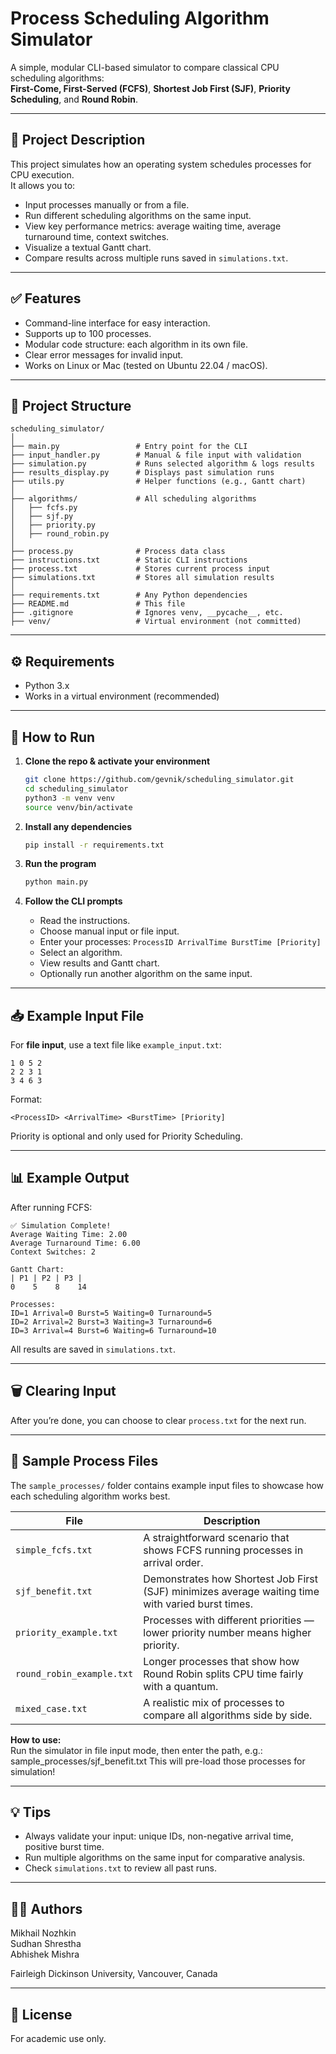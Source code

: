 # Process Scheduling Algorithm Simulator

A simple, modular CLI-based simulator to compare classical CPU scheduling algorithms:\
**First-Come, First-Served (FCFS)**, **Shortest Job First (SJF)**, **Priority Scheduling**, and **Round Robin**.

---

## 📍 Project Description

This project simulates how an operating system schedules processes for CPU execution.\
It allows you to:

- Input processes manually or from a file.
- Run different scheduling algorithms on the same input.
- View key performance metrics: average waiting time, average turnaround time, context switches.
- Visualize a textual Gantt chart.
- Compare results across multiple runs saved in `simulations.txt`.

---

## ✅ Features

- Command-line interface for easy interaction.
- Supports up to 100 processes.
- Modular code structure: each algorithm in its own file.
- Clear error messages for invalid input.
- Works on Linux or Mac (tested on Ubuntu 22.04 / macOS).

---

## 📂 Project Structure

```
scheduling_simulator/
│
├── main.py                 # Entry point for the CLI
├── input_handler.py        # Manual & file input with validation
├── simulation.py           # Runs selected algorithm & logs results
├── results_display.py      # Displays past simulation runs
├── utils.py                # Helper functions (e.g., Gantt chart)
│
├── algorithms/             # All scheduling algorithms
│   ├── fcfs.py
│   ├── sjf.py
│   ├── priority.py
│   ├── round_robin.py
│
├── process.py              # Process data class
├── instructions.txt        # Static CLI instructions
├── process.txt             # Stores current process input
├── simulations.txt         # Stores all simulation results
│
├── requirements.txt        # Any Python dependencies
├── README.md               # This file
├── .gitignore              # Ignores venv, __pycache__, etc.
├── venv/                   # Virtual environment (not committed)
```

---

## ⚙️ Requirements

- Python 3.x
- Works in a virtual environment (recommended)

---

## 🚀 How to Run

1. **Clone the repo & activate your environment**

   ```bash
   git clone https://github.com/gevnik/scheduling_simulator.git
   cd scheduling_simulator
   python3 -m venv venv
   source venv/bin/activate
   ```

2. **Install any dependencies**

   ```bash
   pip install -r requirements.txt
   ```

3. **Run the program**

   ```bash
   python main.py
   ```

4. **Follow the CLI prompts**

   - Read the instructions.
   - Choose manual input or file input.
   - Enter your processes: `ProcessID ArrivalTime BurstTime [Priority]`
   - Select an algorithm.
   - View results and Gantt chart.
   - Optionally run another algorithm on the same input.

---

## 📥 Example Input File

For **file input**, use a text file like `example_input.txt`:

```
1 0 5 2
2 2 3 1
3 4 6 3
```

Format:

```
<ProcessID> <ArrivalTime> <BurstTime> [Priority]
```

Priority is optional and only used for Priority Scheduling.

---

## 📊 Example Output

After running FCFS:

```
✅ Simulation Complete!
Average Waiting Time: 2.00
Average Turnaround Time: 6.00
Context Switches: 2

Gantt Chart:
| P1 | P2 | P3 |
0    5    8    14

Processes:
ID=1 Arrival=0 Burst=5 Waiting=0 Turnaround=5
ID=2 Arrival=2 Burst=3 Waiting=3 Turnaround=6
ID=3 Arrival=4 Burst=6 Waiting=6 Turnaround=10
```

All results are saved in `simulations.txt`.

---

## 🗑️ Clearing Input

After you’re done, you can choose to clear `process.txt` for the next run.

---

## 📂 Sample Process Files

The `sample_processes/` folder contains example input files to showcase how each scheduling algorithm works best.

| File | Description |
|------|-------------|
| `simple_fcfs.txt` | A straightforward scenario that shows FCFS running processes in arrival order. |
| `sjf_benefit.txt` | Demonstrates how Shortest Job First (SJF) minimizes average waiting time with varied burst times. |
| `priority_example.txt` | Processes with different priorities — lower priority number means higher priority. |
| `round_robin_example.txt` | Longer processes that show how Round Robin splits CPU time fairly with a quantum. |
| `mixed_case.txt` | A realistic mix of processes to compare all algorithms side by side. |

**How to use:**  
Run the simulator in file input mode, then enter the path, e.g.: sample_processes/sjf_benefit.txt This will pre-load those processes for simulation!

---

## 💡 Tips

- Always validate your input: unique IDs, non-negative arrival time, positive burst time.
- Run multiple algorithms on the same input for comparative analysis.
- Check `simulations.txt` to review all past runs.

---

## 👨‍💼 Authors

Mikhail Nozhkin\
Sudhan Shrestha\
Abhishek Mishra

Fairleigh Dickinson University, Vancouver, Canada

---

## 📜 License

For academic use only.
